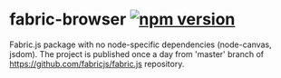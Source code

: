 # fabric-browser [![npm version](https://badge.fury.io/js/fabric-pure-browser.svg)](https://badge.fury.io/js/fabric-pure-browser)

Fabric.js package with no node-specific dependencies (node-canvas, jsdom). The project is published once a day from 'master' branch of https://github.com/fabricjs/fabric.js repository.
